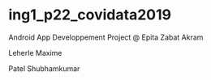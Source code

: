 # ing1_p22_covidata2019
Android App Developpement Project @ Epita
Zabat Akram

Leherle Maxime

Patel Shubhamkumar
